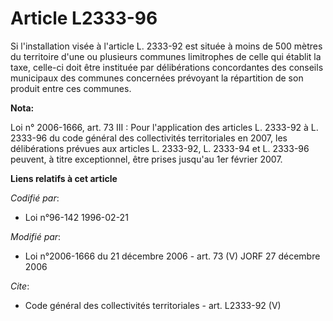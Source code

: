 # Article L2333-96

Si l'installation visée à l'article L. 2333-92 est située à moins de 500 mètres du territoire d'une ou plusieurs communes
limitrophes de celle qui établit la taxe, celle-ci doit être instituée par délibérations concordantes des conseils municipaux
des communes concernées prévoyant la répartition de son produit entre ces communes.

**Nota:**

Loi n° 2006-1666, art. 73 III : Pour l'application des articles L. 2333-92 à L. 2333-96 du code général des collectivités
territoriales en 2007, les délibérations prévues aux articles L. 2333-92, L. 2333-94 et L. 2333-96 peuvent, à titre
exceptionnel, être prises jusqu'au 1er février 2007.

**Liens relatifs à cet article**

_Codifié par_:

  - Loi n°96-142 1996-02-21

_Modifié par_:

  - Loi n°2006-1666 du 21 décembre 2006 - art. 73 (V) JORF 27 décembre 2006

_Cite_:

  - Code général des collectivités territoriales - art. L2333-92 (V)

